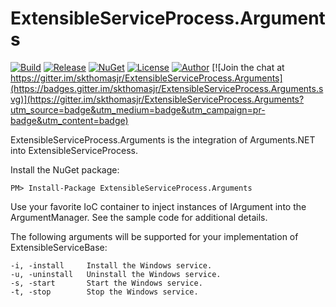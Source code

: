 # ExtensibleServiceProcess.Arguments

[![Build](https://ci.appveyor.com/api/projects/status/9tilmwq1glvuqo7e?svg=true)](https://ci.appveyor.com/project/skthomasjr/extensibleserviceprocess-arguments)
[![Release](https://img.shields.io/github/release/skthomasjr/ExtensibleServiceProcess.Arguments.svg?maxAge=2592000)](https://github.com/skthomasjr/ExtensibleServiceProcess.Arguments/releases)
[![NuGet](https://img.shields.io/nuget/v/ExtensibleServiceProcess.Arguments.svg)](https://www.nuget.org/packages/ExtensibleServiceProcess.Arguments)
[![License](https://img.shields.io/github/license/skthomasjr/ExtensibleServiceProcess.Arguments.svg?maxAge=2592000)](LICENSE.md)
[![Author](https://img.shields.io/badge/author-Scott%20K.%20Thomas%2C%20Jr.-blue.svg?maxAge=2592000)](https://www.linkedin.com/in/skthomasjr)
[![Join the chat at https://gitter.im/skthomasjr/ExtensibleServiceProcess.Arguments](https://badges.gitter.im/skthomasjr/ExtensibleServiceProcess.Arguments.svg)](https://gitter.im/skthomasjr/ExtensibleServiceProcess.Arguments?utm_source=badge&utm_medium=badge&utm_campaign=pr-badge&utm_content=badge)

ExtensibleServiceProcess.Arguments is the integration of Arguments.NET into ExtensibleServiceProcess.

Install the NuGet package:
```
PM> Install-Package ExtensibleServiceProcess.Arguments
```
Use your favorite IoC container to inject instances of IArgument into the ArgumentManager. See the sample code for additional details.

The following arguments will be supported for your implementation of ExtensibleServiceBase:
```
-i, -install     Install the Windows service.
-u, -uninstall   Uninstall the Windows service.
-s, -start       Start the Windows service.
-t, -stop        Stop the Windows service.
```
